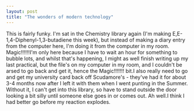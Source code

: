 ```yaml
---
layout: post
title: "The wonders of modern technology"
---
```

This is fairly funky. I'm sat in the Chemistry library again (I'm making
E,E-1,4-Diphenyl-1,3-butadiene this week), but instead of making a diary entry
from the computer here, I'm doing it from the computer in my room.
Magic!!!!!!I'm only here because I have to wait an hour for something to
bubble lots, and whilst that's happening, I might as well finish writing up my
last practical, but the file's on my computer in my room, and I couldn't be
arsed to go back and get it, hence the Magic!!!!!!! bit.I also really need to
go and get my university card back off Scudamore's - they've had it for about
3-4 months now after I left it with them when I went punting in the Summer.
Without it, I can't get into this library, so have to stand outside the door
looking a bit silly until someone else goes in or comes out. Ah well.I think I
had better go before my reaction explodes.

